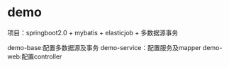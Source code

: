 # demo
项目：springboot2.0 + mybatis + elasticjob + 多数据源事务

demo-base:配置多数据源及事务
demo-service：配置服务及mapper
demo-web:配置controller
